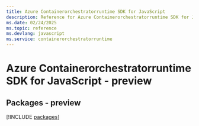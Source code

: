 ```yaml
---
title: Azure Containerorchestratorruntime SDK for JavaScript
description: Reference for Azure Containerorchestratorruntime SDK for JavaScript
ms.date: 02/24/2025
ms.topic: reference
ms.devlang: javascript
ms.service: containerorchestratorruntime
---
```

# Azure Containerorchestratorruntime SDK for JavaScript - preview
## Packages - preview
[!INCLUDE [packages](containerorchestratorruntime-index.md)]